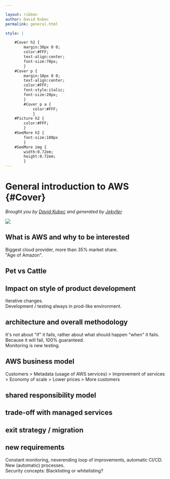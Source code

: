 ```yaml
---

layout: ribbon
author: David Kubec
permalink: general.html

style: |

    #Cover h2 {
        margin:30px 0 0;
        color:#FFF;
        text-align:center;
        font-size:70px;
        }
    #Cover p {
        margin:10px 0 0;
        text-align:center;
        color:#FFF;
        font-style:italic;
        font-size:20px;
        }
        #Cover p a {
            color:#FFF;
            }
    #Picture h2 {
        color:#FFF;
        }
    #SeeMore h2 {
        font-size:100px
        }
    #SeeMore img {
        width:0.72em;
        height:0.72em;
        }
---
```


# General introduction to AWS {#Cover}

*Brought you by [David Kubec](https://vsechnovcloudu.github.io/website/) and generated by [Jekyller](https://github.com/shower/jekyller)*

![](img/corpident/cover.jpg)
<!-- photo by unsplash -->

## What is AWS and why to be interested

Biggest cloud provider, more than 35% market share.  
"Age of Amazon".  

## Pet vs Cattle

## Impact on style of product development

Iterative changes.  
Development / testing always in prod-like environment.


## architecture and overall methodology

It's not about "if" it fails, rather about what should happen "when" it fails.  
Because it will fail, 100% guaranteed.  
Monitoring is new testing.  

## AWS business model

Customers > Metadata (usage of AWS services) > Improvement of services > Economy of scale > Lower prices > More customers

## shared responsibility model

## trade-off with managed services

## exit strategy / migration

## new requirements

Constant monitoring, neverending loop of improvements, automatic CI/CD.  
New (automatic) processes.  
Security concepts: Blacklisting or whitelisting?

